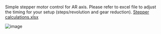 Simple stepper motor control for AR axis.
Please refer to excel file to adjust the timing for your setup (steps/revolution and gear reduction).
[Stepper calculations.xlsx](https://github.com/mrquiros1980/Stepper/files/8727759/Stepper.calculations.xlsx)

![image](https://user-images.githubusercontent.com/32739149/169259269-2f663f97-bfa8-4dd5-b52b-592c04a08752.png)
